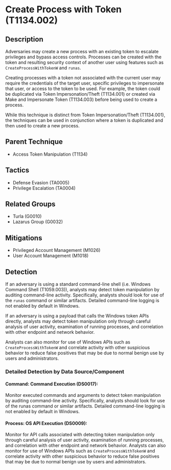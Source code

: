 # Create Process with Token (T1134.002)

## Description
Adversaries may create a new process with an existing token to escalate privileges and bypass access controls. Processes can be created with the token and resulting security context of another user using features such as ```CreateProcessWithTokenW``` and ```runas```.

Creating processes with a token not associated with the current user may require the credentials of the target user, specific privileges to impersonate that user, or access to the token to be used. For example, the token could be duplicated via Token Impersonation/Theft (T1134.001) or created via Make and Impersonate Token (T1134.003) before being used to create a process.

While this technique is distinct from Token Impersonation/Theft (T1134.001), the techniques can be used in conjunction where a token is duplicated and then used to create a new process.

## Parent Technique
- Access Token Manipulation (T1134)

## Tactics
- Defense Evasion (TA0005)
- Privilege Escalation (TA0004)

## Related Groups
- Turla (G0010)
- Lazarus Group (G0032)

## Mitigations
- Privileged Account Management (M1026)
- User Account Management (M1018)

## Detection
If an adversary is using a standard command-line shell (i.e. Windows Command Shell (T1059.003)), analysts may detect token manipulation by auditing command-line activity. Specifically, analysts should look for use of the ```runas``` command or similar artifacts. Detailed command-line logging is not enabled by default in Windows.

If an adversary is using a payload that calls the Windows token APIs directly, analysts may detect token manipulation only through careful analysis of user activity, examination of running processes, and correlation with other endpoint and network behavior.

Analysts can also monitor for use of Windows APIs such as ```CreateProcessWithTokenW``` and correlate activity with other suspicious behavior to reduce false positives that may be due to normal benign use by users and administrators.

### Detailed Detection by Data Source/Component
#### Command: Command Execution (DS0017): 
Monitor executed commands and arguments to detect token manipulation by auditing command-line activity. Specifically, analysts should look for use of the runas command or similar artifacts. Detailed command-line logging is not enabled by default in Windows.

#### Process: OS API Execution (DS0009): 
Monitor for API calls associated with detecting token manipulation only through careful analysis of user activity, examination of running processes, and correlation with other endpoint and network behavior. Analysts can also monitor for use of Windows APIs such as ```CreateProcessWithTokenW``` and correlate activity with other suspicious behavior to reduce false positives that may be due to normal benign use by users and administrators.


